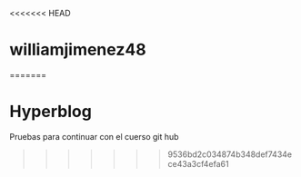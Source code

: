 <<<<<<< HEAD
# williamjimenez48
=======
# Hyperblog
Pruebas para continuar con el cuerso git hub
>>>>>>> 9536bd2c034874b348def7434ece43a3cf4efa61
